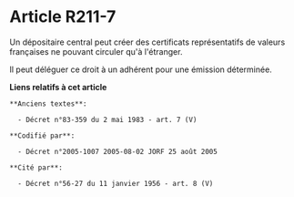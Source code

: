# Article R211-7

Un dépositaire central peut créer des certificats représentatifs de valeurs françaises ne pouvant circuler qu'à l'étranger.

Il peut déléguer ce droit à un adhérent pour une émission déterminée.

**Liens relatifs à cet article**

	**Anciens textes**:

	  - Décret n°83-359 du 2 mai 1983 - art. 7 (V)

	**Codifié par**:

	  - Décret n°2005-1007 2005-08-02 JORF 25 août 2005

	**Cité par**:

	  - Décret n°56-27 du 11 janvier 1956 - art. 8 (V)
